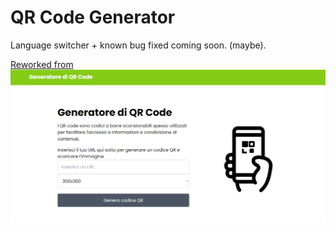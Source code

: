 <h1> QR Code Generator </h1>
<p dir="auto">
<p dir="auto">Language switcher + known bug fixed coming soon. (maybe).</p>
<a href="https://github.com/bradtraversy/qr-code-generator#qr-code-generator" rel="nofollow">
Reworked from</a>

<a target="_blank" rel="noopener noreferrer" href="/img/screen.png">
<img src="/img/screen.png"" style="max-width: 100%;">
                                                                                                      </a>
                                                                                                      </p>
